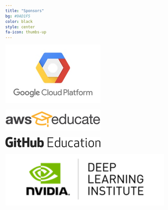 ```yaml
---
title: "Sponsors"
bg: #9AD1F5
color: black
style: center
fa-icon: thumbs-up
---
```


<a href="https://cloud.google.com/edu/"><img src="img/sponsors/gcloud-300.jpg" alt="Google Cloud" style="width: 300px;"/></a>
<br><br>
<a href="https://aws.amazon.com/education/awseducate/"><img src="img/sponsors/aws-educate-300.png" alt="AWS Educate" style="width: 300px;"/></a>
<br><br>
<a href="https://education.github.com/"><img src="img/sponsors/github-300.png" alt="GitHub Education" style="width: 300px;"/></a>
<br><br>
<a href="https://www.nvidia.com/en-us/deep-learning-ai/education/"><img src="img/sponsors/nvidiadli-300x98.png" alt="Nvidia" style="width: 500px;"/></a>

